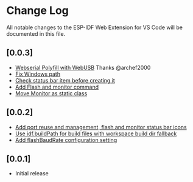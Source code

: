 # Change Log

All notable changes to the ESP-IDF Web Extension for VS Code will be documented in this file.

## [0.0.3]
- [Webserial Polyfill with WebUSB](https://github.com/espressif/vscode-esp-idf-web-extension/pull/7) Thanks @archef2000
- [Fix Windows path](https://github.com/espressif/vscode-esp-idf-web-extension/pull/8)
- [Check status bar item before creating it](https://github.com/espressif/vscode-esp-idf-web-extension/pull/10)
- [Add Flash and monitor command](https://github.com/espressif/vscode-esp-idf-web-extension/pull/11)
- [Move Monitor as static class](https://github.com/espressif/vscode-esp-idf-web-extension/pull/13)

## [0.0.2]

- [Add port reuse and management, flash and monitor status bar icons](https://github.com/espressif/vscode-esp-idf-web-extension/pull/3)
- [Use idf.buildPath for build files with workspace build dir fallback](https://github.com/espressif/vscode-esp-idf-web-extension/pull/3)
- [Add flashBaudRate configuration setting](https://github.com/espressif/vscode-esp-idf-web-extension/pull/2)

## [0.0.1]

- Initial release